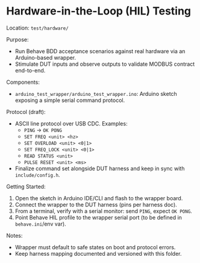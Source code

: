 # Hardware-in-the-Loop (HIL) Testing

Location: `test/hardware/`

Purpose:
- Run Behave BDD acceptance scenarios against real hardware via an Arduino-based wrapper.
- Stimulate DUT inputs and observe outputs to validate MODBUS contract end-to-end.

Components:
- `arduino_test_wrapper/arduino_test_wrapper.ino`: Arduino sketch exposing a simple serial command protocol.

Protocol (draft):
- ASCII line protocol over USB CDC. Examples:
  - `PING` -> `OK PONG`
  - `SET FREQ <unit> <hz>`
  - `SET OVERLOAD <unit> <0|1>`
  - `SET FREQ_LOCK <unit> <0|1>`
  - `READ STATUS <unit>`
  - `PULSE RESET <unit> <ms>`
- Finalize command set alongside DUT harness and keep in sync with `include/config.h`.

Getting Started:
1. Open the sketch in Arduino IDE/CLI and flash to the wrapper board.
2. Connect the wrapper to the DUT harness (pins per harness doc).
3. From a terminal, verify with a serial monitor: send `PING`, expect `OK PONG`.
4. Point Behave HIL profile to the wrapper serial port (to be defined in `behave.ini`/env var).

Notes:
- Wrapper must default to safe states on boot and protocol errors.
- Keep harness mapping documented and versioned with this folder.
